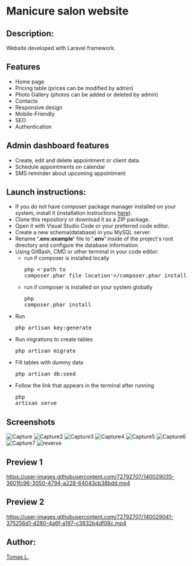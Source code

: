 
# Manicure salon website

## Description:

Website developed with Laravel framework. 

## Features

- Home page 
- Pricing table (prices can be modified by admin) 
- Photo Gallery (photos can be added or deleted by admin)  
- Contacts 
- Responsive design 
- Mobile-Friendly 
- SEO 
- Authentication 

## Admin dashboard features

-  Create, edit and delete appointment or client data 
-  Schedule appointments on calendar  
-  SMS reminder about upcoming appointment 

## Launch instructions:

-   If you do not have composer package manager installed on your system, install it (installation instructions [here](https://getcomposer.org/download)).
-   Clone this repository or download it as a ZIP package.
-   Open it with Visual Studio Code or your preferred code editor.
-   Create a new schema(database) in you MySQL server.
-   Rename **'.env.example'** file to **'.env'** inside of the project's root directory and configure the database information.
-   Using GitBash, CMD or other terminal in your code editor:
    -   run if composer is installed locally <pre>php <'path to composer.phar file location'>/composer.phar install</pre>
    -   run if composer is installed on your system globally  <pre>php composer.phar install</pre>
-   Run <pre>php artisan key:generate</pre>
-   Run migrations to create tables<pre>php artisan migrate</pre> 
-   Fill tables with dummy data <pre>php artisan db:seed</pre>
-   Follow the link that appears in the terminal after running <pre>php artisan serve</pre>


## Screenshots

![Capture](https://user-images.githubusercontent.com/72792707/133811405-2fb7d690-cd08-464d-9c45-6993abda0471.JPG)
![Capture2](https://user-images.githubusercontent.com/72792707/133811413-e73a0cc7-9118-4dd2-ad94-e5e3f680235e.JPG)
![Capture3](https://user-images.githubusercontent.com/72792707/133811416-0dc5c3da-a8de-474e-a0ba-e043ab833e6d.JPG)
![Capture4](https://user-images.githubusercontent.com/72792707/133811419-0897cf40-c82b-4727-82ce-f4e7227cbf00.JPG)
![Capture5](https://user-images.githubusercontent.com/72792707/133811426-f5e5a95c-b5d7-4eff-ac52-d301652d3007.JPG)
![Capture6](https://user-images.githubusercontent.com/72792707/133811430-eed1f300-d5c2-4675-b1fa-29568480f160.JPG)
![Capture7](https://user-images.githubusercontent.com/72792707/133811436-154b13a1-58ee-4fe3-b362-9d032e45cdb6.JPG)
![reverse](https://user-images.githubusercontent.com/72792707/134796177-336bdc6c-4fca-4f2c-87ea-d6b43672b421.JPG)

## Preview 1
https://user-images.githubusercontent.com/72792707/140029035-3601fc96-3050-4794-a228-64043cb38bdd.mp4

## Preview 2
https://user-images.githubusercontent.com/72792707/140029041-375256d1-d280-4a6f-a197-c3832b4df08c.mp4

## Author:

[Tomas L.](https://github.com/tomas-land)
